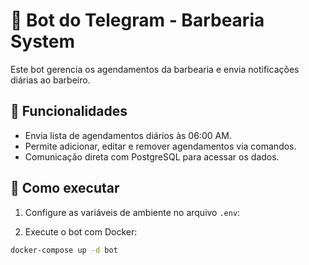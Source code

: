 # 🤖 Bot do Telegram - Barbearia System

Este bot gerencia os agendamentos da barbearia e envia notificações diárias ao barbeiro.

## 📌 Funcionalidades
- Envia lista de agendamentos diários às 06:00 AM.
- Permite adicionar, editar e remover agendamentos via comandos.
- Comunicação direta com PostgreSQL para acessar os dados.

## 🚀 Como executar
1. Configure as variáveis de ambiente no arquivo `.env`:

2. Execute o bot com Docker:
```sh
docker-compose up -d bot
